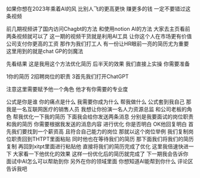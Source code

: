 如果你想在2023年乘着AI的风
比别人飞的更高更快
赚更多的钱
一定不要错过这条视频

前几期视频讲了国内访问Chagbt的方法
和使用notion AI的方法
大家去主页看前两条视频就可以了
这一期的视频干货就是利用AI工具
让你这个人在市场更有价值
公司支付你更高的工资
那作为我们打工人
有一份让HR眼前一亮的简历尤为重要
这里用到的就是chat GP的剑魔法

先看结果
这是我用这个方法优化简历
后半天的效果
我们直接上实操
你需要准备

1你的简历
2招聘岗位的职责
3首先我们打开ChatGPT

注意这里需要赋予他一个角色
他才有你需要的专业度

公式是你是谁
你的痛点是什么
我需要你成为什么
帮我做什么
公式套到我自己
那我是一名互联网医疗的销售人员
我想让你扮演一名人力资源总监
和公司老板的角色
帮我优化一下我的简历
下面我会给你发送两条消息
分别是我要面试的岗位职责
和我的简历
你需要根据我发送的消息内容
进行优化
你是否明白
OK他回复明白
首先我们要找到一个薪资高
且符合自己能力的岗位
那就以这个岗位举例
我们复制岗位职责回到THTPT里面粘贴
同时他也在等待我们的简历
那下面我们将我们的简历复制
再回到xitpt里面进行粘贴他
直接将我们的简历完成了优化
这里我倍速快进一下
大家看一下他优化的效果
这样一份优化后的简历就完成了
下一期我会告诉你
面试中AI怎么可以帮助到你
另外在你的领域里面
你想知道AI能帮到你什么
评论区告诉我吧

